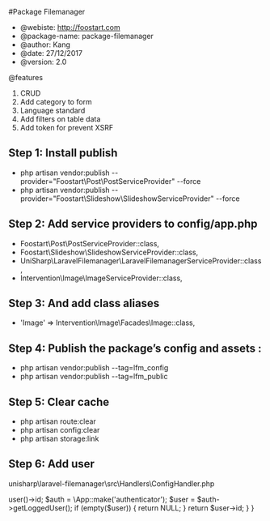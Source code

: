 #Package Filemanager

* @webiste: http://foostart.com
* @package-name: package-filemanager
* @author: Kang
* @date: 27/12/2017
* @version: 2.0

@features

1. CRUD
2. Add category to form
3. Language standard
4. Add filters on table data
5. Add token for prevent XSRF

## Step 1: Install publish

* php artisan vendor:publish --provider="Foostart\Post\PostServiceProvider" --force
* php artisan vendor:publish --provider="Foostart\Slideshow\SlideshowServiceProvider" --force


## Step 2: Add service providers to config/app.php

* Foostart\Post\PostServiceProvider::class,
* Foostart\Slideshow\SlideshowServiceProvider::class,
* UniSharp\LaravelFilemanager\LaravelFilemanagerServiceProvider::class,
* Intervention\Image\ImageServiceProvider::class,

## Step 3: And add class aliases

* 'Image' => Intervention\Image\Facades\Image::class,

## Step 4: Publish the package’s config and assets :

* php artisan vendor:publish --tag=lfm_config
* php artisan vendor:publish --tag=lfm_public

## Step 5: Clear cache
* php artisan route:clear
* php artisan config:clear
* php artisan storage:link

## Step 6: Add user

unisharp\laravel-filemanager\src\Handlers\ConfigHandler.php

<?php

namespace UniSharp\LaravelFilemanager\Handlers;

class ConfigHandler
{
    public function userField()
    {
        //original
        //return auth()->user()->id;
        $auth = \App::make('authenticator');
        $user = $auth->getLoggedUser();
        if (empty($user)) {
            return NULL;
        }
        return $user->id;
    }
}
